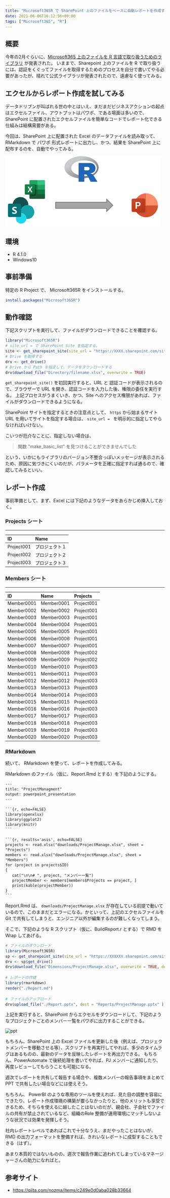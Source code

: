 ```yaml
---
title: "Microsoft365R で SharePoint 上のファイルをベースに自動レポートを作成する"
date: 2021-06-06T16:12:56+09:00
tags: ["Microsoft365", "R"]
---
```


<meta property="og:image" content="./images/thumbnail.jpg">

## 概要
今年の2月ぐらいに、[Microsoft365 上のファイルを R 言語で取り扱うためのライブラリ](https://github.com/Azure/Microsoft365R) が発表された。
いままで、Sharepoint 上のファイルを R で取り扱うには、認証をくぐってファイルを取得するためのプロセスを自分で書いてやる必要があったが、晴れて公式ライブラリが発表されたので、遠慮なく使ってみる。

## エクセルからレポート作成を試してみる
データドリブンが叫ばれる世の中とはいえ、まだまだビジネスアクションの起点はエクセルファイル、アウトプットはパワポ、である場面は多いので、SharePoint に配置されたエクセルファイルを簡単なコードでレポート化できる仕組みは結構需要がある。

今回は、SharePoint 上に配置された Excel のデータファイルを読み取って、RMarkdown で パワポ 形式レポートに出力し、かつ、結果を SharePoint 上に配布するのを、自動でやってみる。

![img](./images/thumbnail.png)

## 環境
* R 4.1.0
* Windows10

## 事前準備
特定の R Project で、 Microsoft365R をインストールする。

```R
install.packages("Microsoft365R")
```

## 動作確認
下記スクリプトを実行して、ファイルがダウンロードできることを確認する。

```R
library("Microsoft365R")
# site_url = で SharePoint Site を指定する。
site <- get_sharepoint_site(site_url = "https://XXXX.sharepoint.com/sites/SiteName/")
# Drive を取得する
drv <- get_drive()
# Drive から Path を指定して、データをダウンロードする
drv$download_file("Directory/filename.xlsx", overwrite = TRUE)

```

```get_sharepoint_site()``` を初回実行すると、URL と 認証コードが表示されるので、ブラウザーで URL を開き、認証コードを入力した後、権限の委任を実行する。
上記プロセスがうまくいき、かつ、Site へのアクセス権限があれば、ファイルがダウンロードできるようになる。

SharePoint サイトを指定するときの注意点として、 `https` から始まるサイトURL を用いてサイトを指定する場合は、 `site_url = ` を明示的に指定してやらなければいけない。 

こいつが厄介なことに、指定しない場合は、 
> 関数 "make_basic_list" を見つけることができませんでした   

という、いかにもライブラリのバージョン不整合っぽいメッセージが表示されるため、原因に気づきにくいのだが、パラメータを正確に指定すれば通るので、確認してみるといい。

## レポート作成
事前準備として、まず、Excel には下記のようなデータをあらかじめ挿入しておく。

### Projects シート

---

|ID         |Name           |
|:----------|:--------------|
|Project001 |プロジェクト１ |
|Project002 |プロジェクト２ |
|Project003 |プロジェクト３ |

### Members シート

---

|ID         |Name       |Projects   |
|:----------|:----------|:----------|
|Member0001 |Member0001 |Project001 |
|Member0002 |Member0002 |Project001 |
|Member0003 |Member0003 |Project001 |
|Member0004 |Member0004 |Project001 |
|Member0005 |Member0005 |Project001 |
|Member0006 |Member0006 |Project001 |
|Member0007 |Member0007 |Project001 |
|Member0008 |Member0008 |Project002 |
|Member0009 |Member0009 |Project002 |
|Member0010 |Member0010 |Project003 |
|Member0011 |Member0011 |Project003 |
|Member0012 |Member0012 |Project003 |
|Member0013 |Member0013 |Project003 |
|Member0014 |Member0014 |Project003 |
|Member0015 |Member0015 |Project003 |
|Member0016 |Member0016 |Project003 |
|Member0017 |Member0017 |Project003 |
|Member0018 |Member0018 |Project003 |
|Member0019 |Member0019 |Project003 |
|Member0020 |Member0020 |Project003 |

### RMarkdown
続いて、 RMarkdown を使って、レポートを作成してみる。

RMarkdown のファイル（仮に、Report.Rmd とする）を下記のようにする。

````
---
title: "ProjectManagment"
output: powerpoint_presentation
---

```{r, echo=FALSE}
library(openxlsx)
library(ggplot2)
library(knitr)
```

```{r, results='asis', echo=FALSE}
projects <- read.xlsx("downloads/ProjectManage.xlsx", sheet = "Projects")
members <- read.xlsx("downloads/ProjectManage.xlsx", sheet = "Members")
for (project in projects$ID)
{
   cat("\n\n# ", project, "メンバー一覧")
   projectMember <- members[members$Projects == project, ]
   print(kable(projectMember))
}
```
````

Report.Rmd は、 `downloads/ProjectManage.xlsx` が存在している前提で動いているので、このままだとエラーになる。かといって、上記のエクセルファイルを Git で共有してしまうと、エンジニア以外が編集するのが難しくなってしまう。

そこで、下記のような R スクリプト（仮に、BuildReport.r とする）で RMD を Wrap してあげる。

```R
# ファイルのダウンロード
library(Microsoft365R)
sp <- get_sharepoint_site(site_url = "https://XXXXXX.sharepoint.com/sites/DataSample/")
drv <- sp$get_drive()
drv$download_file("Dimensions/ProjectManage.xlsx", overwrite = TRUE, dest = "downloads/ProjectManage.xlsx")

# レポートの作成
library(rmarkdown)
render("./Report.md")

# ファイルのアップロード
drv$upload_file("./Report.pptx", dest = "Reports/ProjectManage.pptx" )

```

上記を実行すると、SharePoint からエクセルをダウンロードして、下記のようなプロジェクトごとのメンバー一覧をパワポに出力することができる。

![ppt](./images/ppt.png)

もちろん、SharePoint 上の Excel ファイルを更新した後（例えば、プロジェクトメンバーを移動させる等）、スクリプトを再実行してやれば、多少のタイムラグはあるものの、最新のデータを反映したレポートを再出力できる。
もちろん、PowerAutomate で後続処理を書いてやれば、PJ メンバーに通知したり、再度レビューしてもらうことも可能になる。

週次でレポートを共有して報告する場合や、複数メンバーの報告事項をまとめてPPT で共有したい場合などには使えそう。

もちろん、 PowerBI のような専用のツールを使えれば、見た目の調整を容易にできたり、レポート作成環境の構築が要らなかったりと、他のメリットも享受できるため、そちらを使えるに越したことはないのだが、親会社、子会社でファイルの共有が禁止されているなど、組織のRole 整備が運用環境にマッチしないような状況では効果を発揮しそう。

社内レポートレベルであればこれで十分なうえ、まだやったことはないが、RMD の出力フォーマットを整備すれば、きれいなレポートに成型することもできる（はず）。

あまり本質的ではないものの、週次で報告作業に追われてしまっているマネージャーさんの助力になればと。

## 参考サイト
* https://qiita.com/nozma/items/c249e0d0aba028b33664